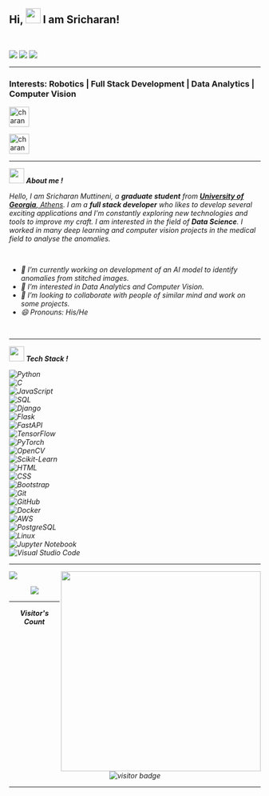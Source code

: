 ## Hi, <img src="https://github.com/msrcharan/Overview/blob/main/Hi.gif" width="30px" height="30px"> I am Sricharan!
<br>

<p>
<img src="https://img.shields.io/badge/Age-24-blue" />
<img src="https://img.shields.io/badge/Lives-India-success" />
<img src="https://img.shields.io/badge/Languages-English,Telugu%20%26%20Hindi-brightgreen" />
</p>

<hr>
<h3>Interests: Robotics | Full Stack Development | Data Analytics | Computer Vision</h3>

<p>
<a href="https://www.linkedin.com/in/sricharan-muttineni/" target="_blank"><img align="center" src="https://upload.wikimedia.org/wikipedia/commons/thumb/c/ca/LinkedIn_logo_initials.png/768px-LinkedIn_logo_initials.png" alt="charan" height="40" width="40" /></a> &nbsp;

<a href="https://twitter.com/sricharanmuttin" target="_blank"><img align="center" src="https://upload.wikimedia.org/wikipedia/sco/thumb/9/9f/Twitter_bird_logo_2012.svg/1200px-Twitter_bird_logo_2012.svg.png" alt="charan" height="40" width="40" /></a> &nbsp;
</p>

<hr>

<img src="https://media.giphy.com/media/iY8CRBdQXODJSCERIr/giphy.gif" width="30px" height="30px">&nbsp;***About me !*** 

<p>
  <em>
    Hello, I am Sricharan Muttineni, a <b>graduate student</b> from <a target="_blank" href="https://uga.edu/"> <b>University of Georgia</b>, Athens</a>. I am a <b>full stack developer</b> who likes to develop several exciting applications and I'm constantly exploring new technologies and tools to improve my craft. I am interested in the field of <b>Data Science</b>. I worked in many deep learning and computer vision projects in the medical field to analyse the anomalies.
</p>
 
<br>
  
- 🔭 I’m currently working on development of an AI model to identify anomalies from stitched images.  
- 🌱 I’m interested in Data Analytics and Computer Vision.  
- 👯 I’m looking to collaborate with people of similar mind and work on some projects.  
- 😄 Pronouns: His/He  

<br>
<hr>

<img src="https://media.giphy.com/media/iY8CRBdQXODJSCERIr/giphy.gif" width="30px" height="30px">&nbsp;***Tech Stack !***  

![Python](https://img.shields.io/badge/-Python-05122A?style=flat&logo=python)  
![C](https://img.shields.io/badge/-C-05122A?style=flat&logo=C&logoColor=A8B9CC)  
![JavaScript](https://img.shields.io/badge/-JavaScript-05122A?style=flat&logo=javascript)  
![SQL](https://img.shields.io/badge/-SQL-05122A?style=flat&logo=sql&logoColor=4479A1)  
![Django](https://img.shields.io/badge/-Django-05122A?style=flat&logo=django&logoColor=092E20)  
![Flask](https://img.shields.io/badge/-Flask-05122A?style=flat&logo=flask&logoColor=000000)  
![FastAPI](https://img.shields.io/badge/-FastAPI-05122A?style=flat&logo=fastapi&logoColor=009688)  
![TensorFlow](https://img.shields.io/badge/-TensorFlow-05122A?style=flat&logo=tensorflow&logoColor=FF6F00)  
![PyTorch](https://img.shields.io/badge/-PyTorch-05122A?style=flat&logo=pytorch&logoColor=EE4C2C)  
![OpenCV](https://img.shields.io/badge/-OpenCV-05122A?style=flat&logo=opencv&logoColor=5C3EE8)  
![Scikit-Learn](https://img.shields.io/badge/-ScikitLearn-05122A?style=flat&logo=scikit-learn&logoColor=F7931E)  
![HTML](https://img.shields.io/badge/-HTML-05122A?style=flat&logo=HTML5)  
![CSS](https://img.shields.io/badge/-CSS-05122A?style=flat&logo=CSS3&logoColor=1572B6)  
![Bootstrap](https://img.shields.io/badge/-Bootstrap-05122A?style=flat&logo=bootstrap&logoColor=563D7C)  
![Git](https://img.shields.io/badge/-Git-05122A?style=flat&logo=git)  
![GitHub](https://img.shields.io/badge/-GitHub-05122A?style=flat&logo=github)  
![Docker](https://img.shields.io/badge/-Docker-05122A?style=flat&logo=docker&logoColor=2496ED)  
![AWS](https://img.shields.io/badge/-AWS-05122A?style=flat&logo=amazon-aws&logoColor=FF9900)  
![PostgreSQL](https://img.shields.io/badge/-PostgreSQL-05122A?style=flat&logo=postgresql&logoColor=336791)  
![Linux](https://img.shields.io/badge/-Linux-05122A?style=flat&logo=linux&logoColor=FCC624)  
![Jupyter Notebook](https://img.shields.io/badge/-Jupyter%20Notebook-05122A?style=flat&logo=jupyter&logoColor=F37626)  
![Visual Studio Code](https://img.shields.io/badge/-Visual%20Studio%20Code-05122A?style=flat&logo=visual-studio-code&logoColor=007ACC)  

<hr>

<p><img align="right" src="https://github-readme-stats.vercel.app/api?username=msrcharan&count_private=true&show_icons=true&theme=chartreuse-dark&include_all_commits=true" width="400"></p> 
<p><img src="https://github-readme-stats.vercel.app/api/top-langs/?username=msrcharan&layout=compact&hide=TSQL&theme=chartreuse-dark"></p>
<p align="center"><img src="https://github-readme-streak-stats.herokuapp.com?user=msrcharan&theme=chartreuse-dark"></p>

<hr>

<p align="center"><b>Visitor's Count</b></p>
<p align="center"><img src="https://profile-counter.glitch.me/msrcharan/count.svg" alt="visitor badge"/></p>
<!-- ![Visitor Count](https://profile-counter.glitch.me/msrcharan/count.svg) -->
<hr>
